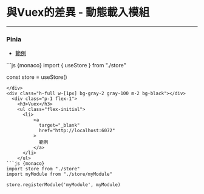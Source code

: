 <h1>與Vuex的差異 - 動態載入模組</h1>
<hr>
<div class="flex h-full">
  <div class="p-1 flex-1">
    <h3>Pinia</h3>
    <ul class="flex-initial">
       <li>
        <a 
          target="_blank" 
          href="http://localhost:6062"
        >
          範例
        </a>
       </li>
    </ul>
```js {monaco}
import { useStore } from "./store"

const store = useStore()
```
</div>
<div class="h-full w-[1px] bg-gray-2 gray-100 m-2 bg-black"></div>
  <div class="p-1 flex-1">
    <h3>Vuex</h3>
    <ul class="flex-initial">
      <li>
          <a 
            target="_blank" 
            href="http://localhost:6072"
          >
            範例
          </a>
      </li>
    </ul>
```js {monaco}
import store from "./store"
import myModule from "./store/myModule"

store.registerModule('myModule', myModule)
```
  </div>
</div>
